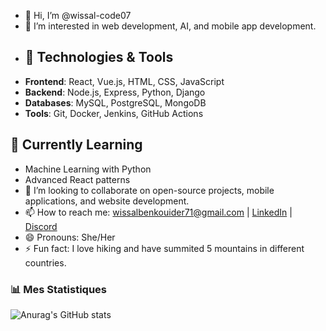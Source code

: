 - 👋 Hi, I’m @wissal-code07
- 👀 I’m interested in web development, AI, and mobile app development.
- ## 🔧 Technologies & Tools
- **Frontend**: React, Vue.js, HTML, CSS, JavaScript
- **Backend**: Node.js, Express, Python, Django
- **Databases**: MySQL, PostgreSQL, MongoDB
- **Tools**: Git, Docker, Jenkins, GitHub Actions
## 🌱 Currently Learning
- Machine Learning with Python
- Advanced React patterns
- 💞️ I’m looking to collaborate on open-source projects, mobile applications, and website development.
- 📫 How to reach me: wissalbenkouider71@gmail.com | [LinkedIn](https://www.linkedin.com/in/benkouider-wissal-59a7172b7/) | [Discord](WIZZOU#0810)
- 😄 Pronouns: She/Her
- ⚡ Fun fact: I love hiking and have summited 5 mountains in different countries.

<!---
wissal-code07/wissal-code07 is a ✨ special ✨ repository because its `README.md` (this file) appears on your GitHub profile.
You can click the Preview link to take a look at your changes.
--->
### 📊 Mes Statistiques
![Anurag's GitHub stats](https://github-readme-stats.vercel.app/api?username=wissal-code07&show_icons=true&theme=radical)
